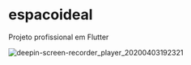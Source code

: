 # espacoideal

Projeto profissional em Flutter

![deepin-screen-recorder_player_20200403192321](https://user-images.githubusercontent.com/63119956/78409794-fc0c2580-75e0-11ea-87cb-0f79eb454042.gif)
